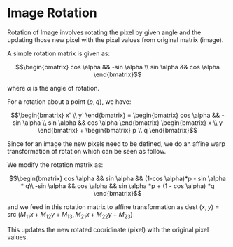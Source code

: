 # Image Rotation

Rotation of Image involves rotating the pixel by given angle and the updating those new pixel with the pixel values from original matrix (image).

A simple rotation matrix is given as:

```math
\begin{bmatrix}
cos \alpha && -sin \alpha \\
sin \alpha && cos \alpha 
\end{bmatrix}
```
where $\alpha$ is the angle of rotation.

For a rotation about a point $(p,q)$, we have:

```math
\begin{bmatrix}
x' \\
y'
\end{bmatrix} = 
\begin{bmatrix}
cos \alpha && -sin \alpha \\
sin \alpha && cos \alpha
\end{bmatrix}
\begin{bmatrix}
x \\
y
\end{bmatrix} +
\begin{bmatrix}
p \\
q                       
\end{bmatrix}
```

Since for an image the new pixels need to be defined, we do an affine warp transformation of rotation which can be seen as follow. 

We modify the rotation matrix as:

```math
\begin{bmatrix}
cos \alpha && sin \alpha && (1-cos \alpha)*p - sin \alpha * q\\
-sin \alpha && cos \alpha && sin \alpha *p + (1 - cos \alpha) *q
\end{bmatrix}
```

and we feed in this rotation matrix to affine transformation as dest $(x, y)$ = src $(M_{11}x+M_{12}y+M_{13},M_{21}x+M_{22}y+M_{23})$

This updates the new rotated cooridinate (pixel) with the original pixel values.
